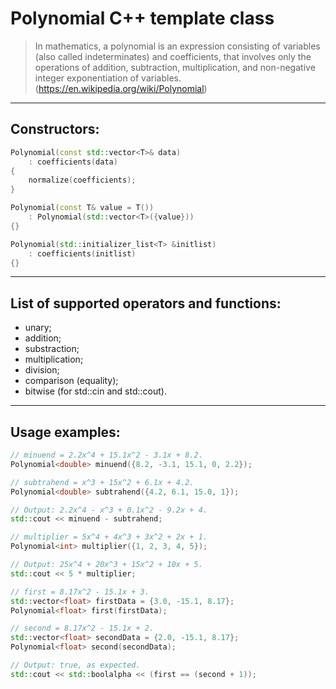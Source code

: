 # Polynomial C++ template class

> In mathematics, a polynomial is an expression consisting of variables (also called indeterminates) and coefficients, that involves only the operations of addition, subtraction, multiplication, and non-negative integer exponentiation of variables.  
> (https://en.wikipedia.org/wiki/Polynomial)

---

## Constructors:

```c++
Polynomial(const std::vector<T>& data)
    : coefficients(data)
{
    normalize(coefficients);
}

Polynomial(const T& value = T())
    : Polynomial(std::vector<T>({value}))
{}

Polynomial(std::initializer_list<T> &initlist)
    : coefficients(initlist)
{}
```

---

## List of supported operators and functions:

- unary;
- addition;
- substraction;
- multiplication;
- division;
- comparison (equality);
- bitwise (for std::cin and std::cout).

---

## Usage examples:

``` c++
// minuend = 2.2x^4 + 15.1x^2 - 3.1x + 8.2.
Polynomial<double> minuend({8.2, -3.1, 15.1, 0, 2.2}); 

// subtrahend = x^3 + 15x^2 + 6.1x + 4.2.
Polynomial<double> subtrahend({4.2, 6.1, 15.0, 1});

// Output: 2.2x^4 - x^3 + 0.1x^2 - 9.2x + 4.
std::cout << minuend - subtrahend; 
```

``` c++
// multiplier = 5x^4 + 4x^3 + 3x^2 + 2x + 1.
Polynomial<int> multiplier({1, 2, 3, 4, 5});

// Output: 25x^4 + 20x^3 + 15x^2 + 10x + 5.
std::cout << 5 * multiplier;
```

``` c++
// first = 8.17x^2 - 15.1x + 3.
std::vector<float> firstData = {3.0, -15.1, 8.17};
Polynomial<float> first(firstData);

// second = 8.17x^2 - 15.1x + 2.
std::vector<float> secondData = {2.0, -15.1, 8.17};
Polynomial<float> second(secondData);

// Output: true, as expected.
std::cout << std::boolalpha << (first == (second + 1));
```
